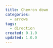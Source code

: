 ```yaml
---
title: Chevron down
categories:
  - arrows
tags:
  - direction
created: 0.1.0
updated: 1.0.0
---
```

